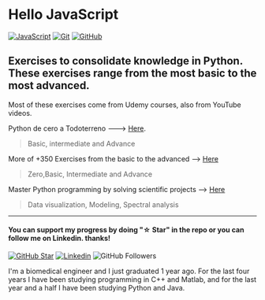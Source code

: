 # Hello JavaScript

[![JavaScript](https://img.shields.io/badge/-JavaScript-black?style=flat-square&logo=javascript&link=https://github.com/LuizCarlosAbbott/)](https://github.com/LuizCarlosAbbott/)
[![Git](https://img.shields.io/badge/-Git-black?style=flat-square&logo=git&link=https://github.com/LuizCarlosAbbott/)](https://github.com/LuizCarlosAbbott/)
[![GitHub](https://img.shields.io/badge/-GitHub-181717?style=flat-square&logo=github&link=https://github.com/LuizCarlosAbbott/)](https://github.com/LuizCarlosAbbott/)

## Exercises to consolidate knowledge in Python. These exercises range from the most basic to the most advanced.

Most of these exercises come from Udemy courses, also from YouTube videos.

Python de cero a Todoterreno ---> [Here](https://www.udemy.com/course/python-3-al-completo-desde-cero/).

> Basic, intermediate and Advance

More of +350 Exercises from the basic to the advanced --> [Here](https://www.udemy.com/course/python-programming-unittest-exercises/)

> Zero,Basic, Intermediate and Advance

Master Python programming by solving scientific projects --> [Here](https://www.udemy.com/course/python-scientific-x/)

> Data visualization, Modeling, Spectral analysis

---

#### You can support my progress by doing "☆ Star" in the repo or you can follow me on Linkedin. thanks!

[![GitHub Star](github.png)](https://github.com/felipenico)
[![Linkedin](linkedin.png)](https://www.linkedin.com/in/bryan-felipe/)
![GitHub Followers](https://img.shields.io/github/followers/felipenico?style=social)

I'm a biomedical engineer and I just graduated 1 year ago. For the last four years I have been studying programming in C++ and Matlab, and for the last year and a half I have been studying Python and Java.